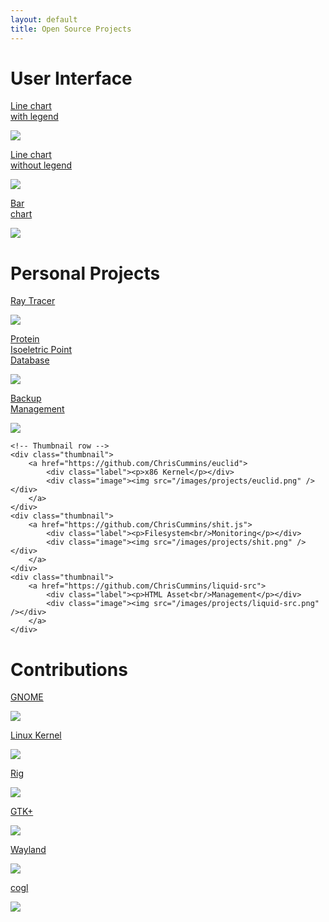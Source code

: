 ```yaml
---
layout: default
title: Open Source Projects
---
```


# User Interface

<div class="thumbnails">
    <!-- Thumbnail row -->
    <div class="thumbnail">
        <a href="http://dragonfly90.github.io/s/charts/linechart1.html">
            <div class="label"><p>Line chart<br/> with legend</p></div>
            <div class="image"><img src="/images/projects/chart.png" /></div>
        </a>
    </div>
    <div class="thumbnail">
        <a href="http://dragonfly90.github.io/s/charts/linechart2.html">
            <div class="label"><p>Line chart<br/> without legend</p></div>
            <div class="image"><img src="/images/projects/chart.png" /></div>
        </a>
    </div>
    <div class="thumbnail">
        <a href="http://dragonfly90.github.io/s/charts/barchart1.html">
            <div class="label"><p>Bar <br/>chart</p></div>
            <div class="image"><img src="/images/projects/chart.png" /></div>
        </a>
    </div>
</div>

# Personal Projects

<div class="thumbnails">
    <!-- Thumbnail row -->
    <div class="thumbnail">
        <a href="https://github.com/ChrisCummins/rt">
            <div class="label"><p>Ray Tracer</p></div>
            <div class="image"><img src="/images/projects/rt.jpg" /></div>
        </a>
    </div>
    <div class="thumbnail">
        <a href="https://github.com/ChrisCummins/pip-db">
            <div class="label"><p>Protein<br/>Isoeletric Point<br/>Database</p></div>
            <div class="image"><img src="/images/projects/pip-db.png" /></div>
        </a>
    </div>
    <div class="thumbnail">
        <a href="https://github.com/ChrisCummins/pip-db">
            <div class="label"><p>Backup<br/>Management</p></div>
            <div class="image"><img src="/images/projects/emu.png" /></div>
        </a>
    </div>

    <!-- Thumbnail row -->
    <div class="thumbnail">
        <a href="https://github.com/ChrisCummins/euclid">
            <div class="label"><p>x86 Kernel</p></div>
            <div class="image"><img src="/images/projects/euclid.png" /></div>
        </a>
    </div>
    <div class="thumbnail">
        <a href="https://github.com/ChrisCummins/shit.js">
            <div class="label"><p>Filesystem<br/>Monitoring</p></div>
            <div class="image"><img src="/images/projects/shit.png" /></div>
        </a>
    </div>
    <div class="thumbnail">
        <a href="https://github.com/ChrisCummins/liquid-src">
            <div class="label"><p>HTML Asset<br/>Management</p></div>
            <div class="image"><img src="/images/projects/liquid-src.png" /></div>
        </a>
    </div>

</div>

# Contributions

<div class="thumbnails">
    <!-- Thumbnail row -->
    <div class="thumbnail">
<!-- A desktop environment and application suite for Linux. My
contributions include multiple patches for a number of different
applications, such as the contact manager, control centre and photo
manager. -->
        <a href="http://www.gnome.org/">
            <div class="label"><p>GNOME</p></div>
            <div class="image"><img src="/images/projects/gnome.png" /></div>
        </a>
    </div>
    <div class="thumbnail">
<!-- The popular operating system kernel. I was fortunate enough to
get the opportunity to author a patch which enables improved debugging
in the ioctl subsystem. -->
        <a href="https://www.kernel.org/">
            <div class="label"><p>Linux Kernel</p></div>
            <div class="image"><img src="/images/projects/linux.png" /></div>
        </a>
    </div>
    <div class="thumbnail">
<!-- A unique 3D UI design tool, which enables the power of modern
GPUs in user interfaces. I developed a prototype of organic swarming
behaviours, modelling the flocking behaviour and movements of birds in
flight. -->
        <a href="http://roblog.sixbynine.org/2012/10/rig-1-ui-designer-engine.html">
            <div class="label"><p>Rig</p></div>
            <div class="image"><img src="/images/projects/rig.png" /></div>
        </a>
    </div>
    <!-- Thumbnail row -->
    <div class="thumbnail">
      <a href="http://www.gtk.org/">
            <div class="label"><p>GTK+</p></div>
            <div class="image"><img src="/images/projects/gtk.png" /></div>
        </a>
    </div>
    <div class="thumbnail">
<!-- I have developed Wayland-enabling features for the GTK+, Cogl and
Clutter libraries, including implementing animated cursors and client
side decorations. -->
      <a href="http://wayland.freedesktop.org/">
            <div class="label"><p>Wayland</p></div>
            <div class="image"><img src="/images/projects/wayland.png" /></div>
        </a>
    </div>
    <div class="thumbnail">
      <a href="http://www.cogl3d.org/">
            <div class="label"><p>cogl</p></div>
            <div class="image"><img src="/images/projects/cogl.png" /></div>
        </a>
    </div>
</div>
